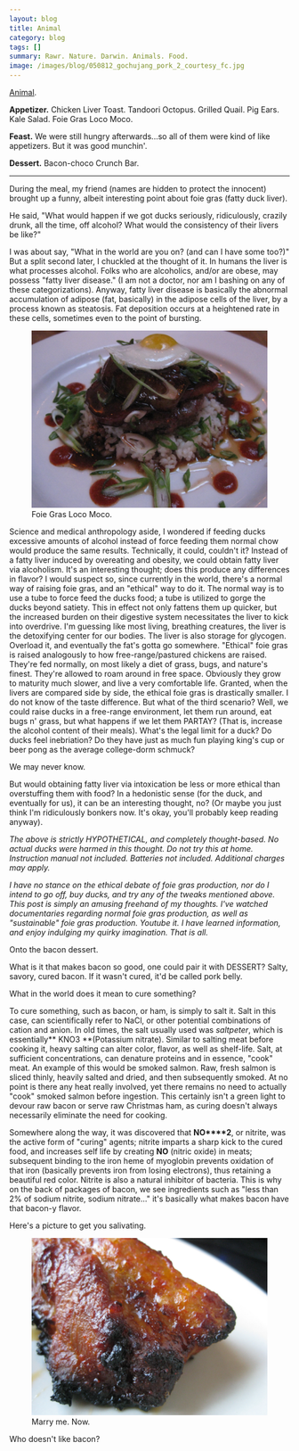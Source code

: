 ```yaml
---
layout: blog
title: Animal 
category: blog
tags: []  
summary: Rawr. Nature. Darwin. Animals. Food.
image: /images/blog/050812_gochujang_pork_2_courtesy_fc.jpg
---
```


[Animal](http://www.yelp.com/biz/animal-los-angeles#query:animal).

**Appetizer.** Chicken Liver Toast. Tandoori Octopus. Grilled Quail. Pig Ears. Kale Salad. Foie Gras Loco Moco.

**Feast.** We were still hungry afterwards...so all of them were kind of like appetizers. But it was good munchin'.

**Dessert.** Bacon-choco Crunch Bar.

---

During the meal, my friend (names are hidden to protect the innocent) brought up a funny, albeit interesting point about foie gras (fatty duck liver).

He said, "What would happen if we got ducks seriously, ridiculously, crazily drunk, all the time, off alcohol? What would the consistency of their livers be like?"

I was about say, "What in the world are you on? (and can I have some too?)" But a split second later, I chuckled at the thought of it. In humans the liver is what processes alcohol. Folks who are alcoholics, and/or are obese, may possess "fatty liver disease." (I am not a doctor, nor am I bashing on any of these categorizations). Anyway, fatty liver disease is basically the abnormal accumulation of adipose (fat, basically) in the adipose cells of the liver, by a process known as steatosis. Fat deposition occurs at a heightened rate in these cells, sometimes even to the point of bursting.

<figure>
    <img src="/images/blog/042712_animal_foie_gras_loco_moco_fc.jpg"></img>
    <figcaption>Foie Gras Loco Moco.</figcaption>
</figure>

Science and medical anthropology aside, I wondered if feeding ducks excessive amounts of alcohol instead of force feeding them normal chow would produce the same results. Technically, it could, couldn't it? Instead of a fatty liver induced by overeating and obesity, we could obtain fatty liver via alcoholism. It's an interesting thought; does this produce any differences in flavor? I would suspect so, since currently in the world, there's a normal way of raising foie gras, and an "ethical" way to do it. The normal way is to use a tube to force feed the ducks food; a tube is utilized to gorge the ducks beyond satiety. This in effect not only fattens them up quicker, but the increased burden on their digestive system necessitates the liver to kick into overdrive. I'm guessing like most living, breathing creatures, the liver is the detoxifying center for our bodies. The liver is also storage for glycogen. Overload it, and eventually the fat's gotta go somewhere. "Ethical" foie gras is raised analogously to how free-range/pastured chickens are raised. They're fed normally, on most likely a diet of grass, bugs, and nature's finest. They're allowed to roam around in free space. Obviously they grow to maturity much slower, and live a very comfortable life. Granted, when the livers are compared side by side, the ethical foie gras is drastically smaller. I do not know of the taste difference. But what of the third scenario? Well, we could raise ducks in a free-range environment, let them run around, eat bugs n' grass, but what happens if we let them PARTAY? (That is, increase the alcohol content of their meals). What's the legal limit for a duck? Do ducks feel inebriation? Do they have just as much fun playing king's cup or beer pong as the average college-dorm schmuck?

We may never know.

But would obtaining fatty liver via intoxication be less or more ethical than overstuffing them with food? In a hedonistic sense (for the duck, and eventually for us), it can be an interesting thought, no? (Or maybe you just think I'm ridiculously bonkers now. It's okay, you'll probably keep reading anyway).

*The above is strictly HYPOTHETICAL, and completely thought-based. No actual ducks were harmed in this thought. Do not try this at home. Instruction manual not included. Batteries not included. Additional charges may apply.*

*I have no stance on the ethical debate of foie gras production, nor do I intend to go off, buy ducks, and try any of the tweaks mentioned above. This post is simply an amusing freehand of my thoughts. I've watched documentaries regarding normal foie gras production, as well as "sustainable" foie gras production. Youtube it. I have learned information, and enjoy indulging my quirky imagination. That is all.*

Onto the bacon dessert.

What is it that makes bacon so good, one could pair it with DESSERT? Salty, savory, cured bacon. If it wasn't cured, it'd be called pork belly.

What in the world does it mean to cure something?

To cure something, such as bacon, or ham, is simply to salt it. Salt in this case, can scientifically refer to NaCl, or other potential combinations of cation and anion. In old times, the salt usually used was _saltpeter_, which is essentially** KNO3 **(Potassium nitrate). Similar to salting meat before cooking it, heavy salting can alter color, flavor, as well as shelf-life. Salt, at sufficient concentrations, can denature proteins and in essence, "cook" meat. An example of this would be smoked salmon. Raw, fresh salmon is sliced thinly, heavily salted and dried, and then subsequently smoked. At no point is there any heat really involved, yet there remains no need to actually "cook" smoked salmon before ingestion. This certainly isn't a green light to devour raw bacon or serve raw Christmas ham, as curing doesn't always necessarily eliminate the need for cooking.

Somewhere along the way, it was discovered that **NO****2**, or nitrite, was the active form of "curing" agents; nitrite imparts a sharp kick to the cured food, and increases self life by creating **NO** (nitric oxide) in meats; subsequent binding to the iron heme of myoglobin prevents oxidation of that iron (basically prevents iron from losing electrons), thus retaining a beautiful red color. Nitrite is also a natural inhibitor of bacteria. This is why on the back of packages of bacon, we see ingredients such as "less than 2% of sodium nitrite, sodium nitrate..." it's basically what makes bacon have that bacon-y flavor.

Here's a picture to get you salivating.
<figure>
    <img src="/images/blog/050812_gochujang_pork_2_courtesy_fc.jpg"></img>
    <figcaption>Marry me. Now.</figcaption>
</figure>

Who doesn't like bacon?
